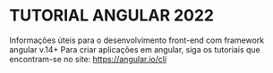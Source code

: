 # TUTORIAL ANGULAR 2022
 Informações úteis para o desenvolvimento front-end com framework angular v.14+
 Para criar aplicações em angular, siga os tutoriais que encontram-se no site: https://angular.io/cli

